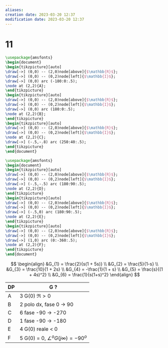 ```yaml
---
aliases: 
creation date: 2023-03-20 12:37
modification date: 2023-03-20 12:37
---
```


# 11
```tikz
\usepackage{amsfonts}
\begin{document}
\begin{tikzpicture}[auto]
\draw[->] (0,0) -- (2,0)node[above]{$\mathbb{R}$};
\draw[->] (0,0) -- (0,2)node[left]{$\mathbb{I}$};
\draw[->] (0,0) arc (-180:0:.5);
\node at (2,2){A};
\end{tikzpicture}
\begin{tikzpicture}[auto]
\draw[->] (0,0) -- (2,0)node[above]{$\mathbb{R}$};
\draw[->] (0,0) -- (0,2)node[left]{$\mathbb{I}$};
\draw[->] (0,0) arc (180:0:.5);
\node at (2,2){B};
\end{tikzpicture}
\begin{tikzpicture}[auto]
\draw[->] (0,0) -- (2,0)node[above]{$\mathbb{R}$};
\draw[->] (0,0) -- (0,2)node[left]{$\mathbb{I}$};
\node at (2,2){C};
\draw[->] (-.5,-.8) arc (250:40:.5);
\end{tikzpicture}
\end{document}
```


```tikz
\usepackage{amsfonts}
\begin{document}
\begin{tikzpicture}[auto]
\draw[->] (0,0) -- (2,0)node[above]{$\mathbb{R}$};
\draw[->] (0,0) -- (0,2)node[left]{$\mathbb{I}$};
\draw[->] (-.5,-.5) arc (180:90:.5);
\node at (2,2){D};
\end{tikzpicture}
\begin{tikzpicture}[auto]
\draw[->] (0,0) -- (2,0)node[above]{$\mathbb{R}$};
\draw[->] (0,0) -- (0,2)node[left]{$\mathbb{I}$};
\draw[->] (-.5,0) arc (180:90:.5);
\node at (2,2){E};
\end{tikzpicture}
\begin{tikzpicture}[auto]
\draw[->] (0,0) -- (2,0)node[above]{$\mathbb{R}$};
\draw[->] (0,0) -- (0,2)node[left]{$\mathbb{I}$};
\draw[->] (1,0) arc (0:-360:.5);
\node at (2,2){F};
\end{tikzpicture}
\end{document}
```

$$
\begin{align}
&G_{1} = \frac{2}{s(1 + 5s)}  \\
&G_{2} = \frac{5}{1-s} \\
&G_{3} = \frac{10}{1 + 2s} \\
&G_{4} = -\frac{1}{1 + s} \\
&G_{5} = \frac{s}{(1 + 4s)^2} \\
&G_{6} = \frac{1}{s(1+s)^2}
\end{align}
$$

| DP  | G ?                                        |
| --- | ------------------------------------------ |
| A   | 3 G(0) $\Re>0$                              |
| B   | 2 polo dx, fase 0 -> 90                    |
| C   | 6 fase -90 -> -270                         | 
| D   | 1 fase -90 -> -180                         |
| E   | 4 G(0) reale < 0                           |
| F   | 5 G(0) = 0, $\angle^o G(j \infty) = -90^o$ |


